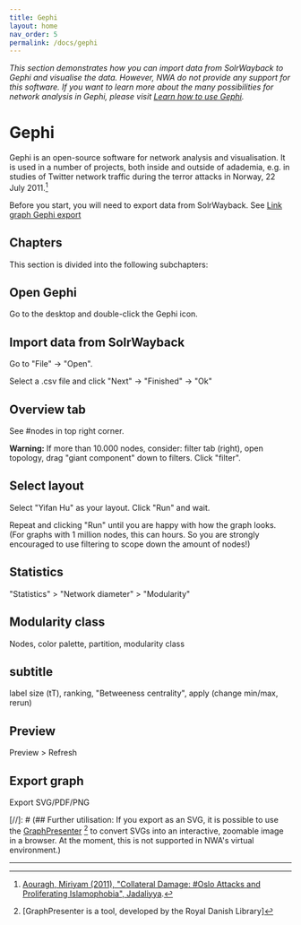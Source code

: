 ```yaml
---
title: Gephi
layout: home
nav_order: 5
permalink: /docs/gephi
---
```


*This section demonstrates how you can import data from SolrWayback to Gephi and visualise the data. However, NWA do not provide any support for this software. If you want to learn more about the many possibilities for network analysis in Gephi, please visit [Learn how to use Gephi](https://gephi.org/users/).*

# Gephi

Gephi is an open-source software for network analysis and visualisation. It is used in a number of projects, both inside and outside of adademia, e.g. in studies of Twitter network traffic during the terror attacks in Norway, 22 July 2011.[^1]

Before you start, you will need to export data from SolrWayback. See [Link graph Gephi export](./solrwayback/solrwayback-5export.md#export)

## Chapters
This section is divided into the following subchapters:



## Open Gephi
Go to the desktop and double-click the Gephi icon.

## Import data from SolrWayback
Go to "File" -> "Open".

Select a .csv file and click "Next" -> "Finished" -> "Ok"

## Overview tab
See #nodes in top right corner.

**Warning:** If more than 10.000 nodes, consider: filter tab (right), open topology, drag "giant component" down to filters. Click "filter".

## Select layout
Select "Yifan Hu" as your layout. Click "Run" and wait.

Repeat and clicking "Run" until you are happy with how the graph looks.
(For graphs with 1 million nodes, this can hours. So you are strongly encouraged to use filtering to scope down the amount of nodes!)

## Statistics
"Statistics" > "Network diameter" > "Modularity"

## Modularity class
Nodes, color palette, partition, modularity class

## subtitle
label size (tT), ranking, "Betweeness centrality", apply (change min/max, rerun)

## Preview
Preview > Refresh

## Export graph
Export SVG/PDF/PNG

[//]: # (## Further utilisation: If you export as an SVG, it is possible to use the [GraphPresenter]() [^2] to convert SVGs into an interactive, zoomable image in a browser. At the moment, this is not supported in NWA's virtual environment.)



----

[^1]: [Aouragh, Miriyam (2011), "Collateral Damage: #Oslo Attacks and Proliferating Islamophobia", Jadaliyya](https://www.jadaliyya.com/Details/24298/Collateral-Damage-#Oslo-Attacks-and-Proliferating-Islamophobia).
[^2]: [GraphPresenter is a tool, developed by the Royal Danish Library]